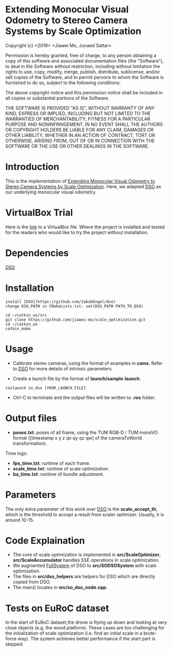 # Extending Monocular Visual Odometry to Stereo Camera Systems by Scale Optimization
Copyright (c) <2019> <Jiawei Mo, Junaed Sattar>

Permission is hereby granted, free of charge, to any person obtaining a copy of this software and associated documentation files (the "Software"), to deal in the Software without restriction, including without limitation the rights to use, copy, modify, merge, publish, distribute, sublicense, and/or sell copies of the Software, and to permit persons to whom the Software is furnished to do so, subject to the following conditions:

The above copyright notice and this permission notice shall be included in all copies or substantial portions of the Software.

THE SOFTWARE IS PROVIDED "AS IS", WITHOUT WARRANTY OF ANY KIND, EXPRESS OR IMPLIED, INCLUDING BUT NOT LIMITED TO THE WARRANTIES OF MERCHANTABILITY, FITNESS FOR A PARTICULAR PURPOSE AND NONINFRINGEMENT. IN NO EVENT SHALL THE AUTHORS OR COPYRIGHT HOLDERS BE LIABLE FOR ANY CLAIM, DAMAGES OR OTHER LIABILITY, WHETHER IN AN ACTION OF CONTRACT, TORT OR OTHERWISE, ARISING FROM, OUT OF OR IN CONNECTION WITH THE SOFTWARE OR THE USE OR OTHER DEALINGS IN THE SOFTWARE.

# Introduction
This is the implementation of [Extending Monocular Visual Odometry to Stereo Camera Systems by Scale Optimization](https://arxiv.org/abs/1905.12723). Here, we adapted [DSO](https://github.com/JakobEngel/dso) as our underlying monocular visual odometry.

# VirtualBox Trial
Here is the [link](https://drive.google.com/file/d/1mmDkwb7FmldyFLzeeZsRPSgBfSqbZ_mD/view?usp=sharing) to a VirtualBox file. Where the project is installed and tested for the readers who would like to try the project without installation.

# Dependencies
[DSO](https://github.com/JakobEngel/dso)

# Installation
```
install [DSO](https://github.com/JakobEngel/dso)
change DSO_PATH in CMakeLists.txt: set(DSO_PATH PATH_TO_DSO)

cd ~/catkin_ws/src
git clone https://github.com/jiawei-mo/scale_optimization.git
cd ~/catkin_ws
catkin_make
```

# Usage
- Calibrate stereo cameras, using the format of examples in **cams**. Refer to [DSO](https://github.com/JakobEngel/dso) for more details of intrinsic parameters.

- Create a launch file by the format of **launch/sample.launch**.

```
roslaunch so_dso [YOUR_LAUNCH_FILE]
```

- Ctrl-C to terminate and the output files will be written to **.ros** folder.

# Output files
- **poses.txt**: poses of all frame, using the TUM RGB-D / TUM monoVO format ([timestamp x y z qx qy qz qw] of the cameraToWorld transformation).

Time logs:
- **fps_time.txt**: runtime of each frame.
- **scale_time.txt**: runtime of scale optimization.
- **ba_time.txt**: runtime of bundle adjustment.

# Parameters
The only extra parameter of this work over [DSO](https://github.com/JakobEngel/dso) is the **scale_accept_th**, which is the threshold to accept a result from scaler optimizer. Usually, it is around 10-15.

# Code Explaination
- The core of scale optimization is implemented in **src/ScaleOptimizer**; **src/ScaleAccumulator** handles SSE operations in scale optimization. 
- We augmented [FullSystem](https://github.com/JakobEngel/dso/tree/master/src/FullSystem) of DSO to **src/SODSOSystem** with scale optimization. 
- The files in **src/dso_helpers** are helpers for DSO which are directly copied from DSO. 
- The main() locates in **src/so_dso_node.cpp**.

# Tests on EuRoC dataset
In the start of EuRoC dataset,the drone is flying up down and looking at very close objects (e.g. the wood platform). These cases are too challenging for the initialization of scale optimization (i.e. find an initial scale in a brute-force way). The system achieves better performance if the start part is skipped. 
